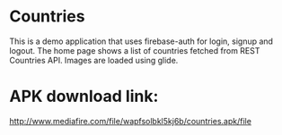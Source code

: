 # Countries
This is a demo application that uses firebase-auth for login, signup and logout. The home page shows a list of countries fetched from REST Countries API.
Images are loaded using glide.

# APK download link:
http://www.mediafire.com/file/wapfsolbkl5kj6b/countries.apk/file
